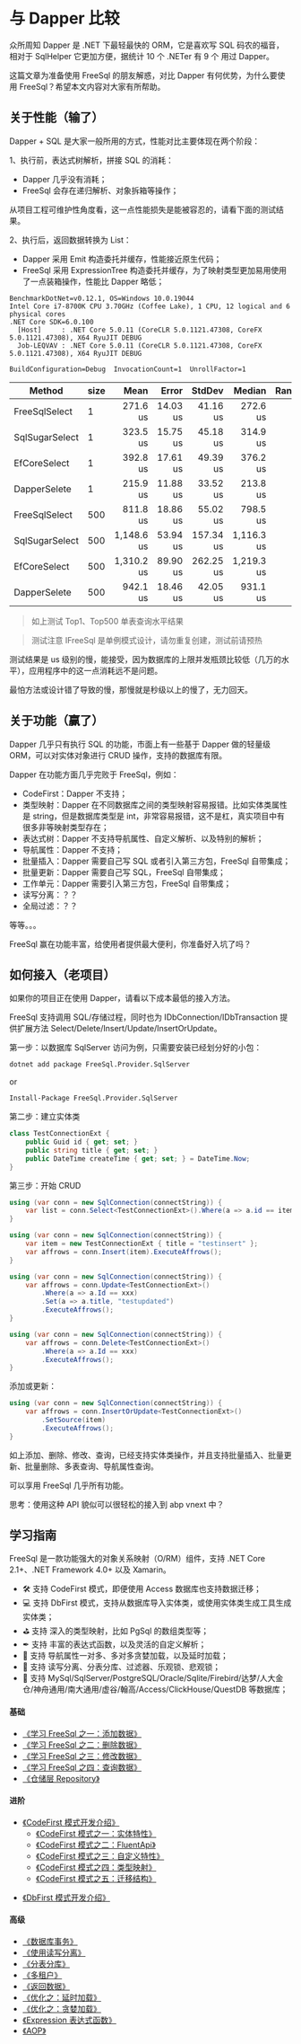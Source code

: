 # 与 Dapper 比较

众所周知 Dapper 是 .NET 下最轻最快的 ORM，它是喜欢写 SQL 码农的福音，相对于 SqlHelper 它更加方便，据统计 10 个 .NETer 有 9 个 用过 Dapper。

这篇文章为准备使用 FreeSql 的朋友解惑，对比 Dapper 有何优势，为什么要使用 FreeSql？希望本文内容对大家有所帮助。

## 关于性能（输了）

Dapper + SQL 是大家一般所用的方式，性能对比主要体现在两个阶段：

1、执行前，表达式树解析，拼接 SQL 的消耗：

- Dapper 几乎没有消耗；
- FreeSql 会存在递归解析、对象拆箱等操作；

从项目工程可维护性角度看，这一点性能损失是能被容忍的，请看下面的测试结果。

2、执行后，返回数据转换为 List：

- Dapper 采用 Emit 构造委托并缓存，性能接近原生代码；
- FreeSql 采用 ExpressionTree 构造委托并缓存，为了映射类型更加易用使用了一点装箱操作，性能比 Dapper 略低；

```shell
BenchmarkDotNet=v0.12.1, OS=Windows 10.0.19044
Intel Core i7-8700K CPU 3.70GHz (Coffee Lake), 1 CPU, 12 logical and 6 physical cores
.NET Core SDK=6.0.100
  [Host]     : .NET Core 5.0.11 (CoreCLR 5.0.1121.47308, CoreFX 5.0.1121.47308), X64 RyuJIT DEBUG
  Job-LEQVAV : .NET Core 5.0.11 (CoreCLR 5.0.1121.47308, CoreFX 5.0.1121.47308), X64 RyuJIT DEBUG

BuildConfiguration=Debug  InvocationCount=1  UnrollFactor=1
```

|         Method | size |       Mean |    Error |    StdDev |     Median | Rank |
|--------------- |----- |-----------:|---------:|----------:|-----------:|-----:|
|  FreeSqlSelect |    1 |   271.6 us | 14.03 us |  41.16 us |   272.6 us |    2 |
| SqlSugarSelect |    1 |   323.5 us | 15.75 us |  45.18 us |   314.9 us |    3 |
|   EfCoreSelect |    1 |   392.8 us | 17.61 us |  49.39 us |   376.2 us |    4 |
|   DapperSelete |    1 |   215.9 us | 11.88 us |  33.52 us |   213.8 us |    1 |
|  FreeSqlSelect |  500 |   811.8 us | 18.86 us |  55.02 us |   798.5 us |    5 |
| SqlSugarSelect |  500 | 1,148.6 us | 53.94 us | 157.34 us | 1,116.3 us |    7 |
|   EfCoreSelect |  500 | 1,310.2 us | 89.90 us | 262.25 us | 1,219.3 us |    8 |
|   DapperSelete |  500 |   942.1 us | 18.46 us |  42.05 us |   931.1 us |    6 |

> 如上测试 Top1、Top500 单表查询水平结果

> 测试注意 IFreeSql 是单例模式设计，请勿重复创建，测试前请预热

测试结果是 us 级别的慢，能接受，因为数据库的上限并发瓶颈比较低（几万的水平），应用程序中的这一点消耗远不是问题。

最怕方法或设计错了导致的慢，那慢就是秒级以上的慢了，无力回天。

## 关于功能（赢了）

Dapper 几乎只有执行 SQL 的功能，市面上有一些基于 Dapper 做的轻量级 ORM，可以对实体对象进行 CRUD 操作，支持的数据库有限。

Dapper 在功能方面几乎完败于 FreeSql，例如：

- CodeFirst：Dapper 不支持；
- 类型映射：Dapper 在不同数据库之间的类型映射容易报错。比如实体类属性是 string，但是数据库类型是 int，非常容易报错，这不是杠，真实项目中有很多非等映射类型存在；
- 表达式树：Dapper 不支持导航属性、自定义解析、以及特别的解析；
- 导航属性：Dapper 不支持；
- 批量插入：Dapper 需要自己写 SQL 或者引入第三方包，FreeSql 自带集成；
- 批量更新：Dapper 需要自己写 SQL，FreeSql 自带集成；
- 工作单元：Dapper 需要引入第三方包，FreeSql 自带集成；
- 读写分离：？？
- 全局过滤：？？

等等。。。

FreeSql 赢在功能丰富，给使用者提供最大便利，你准备好入坑了吗？

## 如何接入（老项目）

如果你的项目正在使用 Dapper，请看以下成本最低的接入方法。

FreeSql 支持调用 SQL/存储过程，同时也为 IDbConnection/IDbTransaction 提供扩展方法 Select/Delete/Insert/Update/InsertOrUpdate。

第一步：以数据库 SqlServer 访问为例，只需要安装已经划分好的小包：

```bash
dotnet add package FreeSql.Provider.SqlServer
```

or

```bash
Install-Package FreeSql.Provider.SqlServer
```

第二步：建立实体类

```csharp
class TestConnectionExt {
    public Guid id { get; set; }
    public string title { get; set; }
    public DateTime createTime { get; set; } = DateTime.Now;
}
```

第三步：开始 CRUD

```csharp
using (var conn = new SqlConnection(connectString)) {
    var list = conn.Select<TestConnectionExt>().Where(a => a.id == item.id).ToList();
}

using (var conn = new SqlConnection(connectString)) {
    var item = new TestConnectionExt { title = "testinsert" };
    var affrows = conn.Insert(item).ExecuteAffrows();
}

using (var conn = new SqlConnection(connectString)) {
    var affrows = conn.Update<TestConnectionExt>()
        .Where(a => a.Id == xxx)
        .Set(a => a.title, "testupdated")
        .ExecuteAffrows();
}

using (var conn = new SqlConnection(connectString)) {
    var affrows = conn.Delete<TestConnectionExt>()
        .Where(a => a.Id == xxx)
        .ExecuteAffrows();
}
```

添加或更新：

```csharp
using (var conn = new SqlConnection(connectString)) {
    var affrows = conn.InsertOrUpdate<TestConnectionExt>()
        .SetSource(item)
        .ExecuteAffrows();
}
```

如上添加、删除、修改、查询，已经支持实体类操作，并且支持批量插入、批量更新、批量删除、多表查询、导航属性查询。

可以享用 FreeSql 几乎所有功能。

思考：使用这种 API 貌似可以很轻松的接入到 abp vnext 中？

## 学习指南

FreeSql 是一款功能强大的对象关系映射（O/RM）组件，支持 .NET Core 2.1+、.NET Framework 4.0+ 以及 Xamarin。

- 🛠 支持 CodeFirst 模式，即便使用 Access 数据库也支持数据迁移；
- 💻 支持 DbFirst 模式，支持从数据库导入实体类，或使用实体类生成工具生成实体类；
- ⛳ 支持 深入的类型映射，比如 PgSql 的数组类型等；
- ✒ 支持 丰富的表达式函数，以及灵活的自定义解析；
- 🏁 支持 导航属性一对多、多对多贪婪加载，以及延时加载；
- 📃 支持 读写分离、分表分库、过滤器、乐观锁、悲观锁；
- 🌳 支持 MySql/SqlServer/PostgreSQL/Oracle/Sqlite/Firebird/达梦/人大金仓/神舟通用/南大通用/虚谷/翰高/Access/ClickHouse/QuestDB 等数据库；

#### 基础

- [《学习 FreeSql 之一：添加数据》](../guide/insert.md)
- [《学习 FreeSql 之二：删除数据》](../guide/delete.md)
- [《学习 FreeSql 之三：修改数据》](../guide/update.md)
- [《学习 FreeSql 之四：查询数据》](../guide/select.md)
- [《仓储层 Repository》](../guide/repository.md)

#### 进阶

- [《CodeFirst 模式开发介绍》](../guide/code-first.md)
  - [《CodeFirst 模式之一：实体特性》](../guide/entity-attribute.md)
  - [《CodeFirst 模式之二：FluentApi》](../guide/fluent-api.md)
  - [《CodeFirst 模式之三：自定义特性》](../guide/custom-attribute.md)
  - [《CodeFirst 模式之四：类型映射》](../guide/type-mapping.md)
  - [《CodeFirst 模式之五：迁移结构》](../guide/code-first.md#迁移结构)

* [《DbFirst 模式开发介绍》](../guide/db-first.md)

#### 高级

- [《数据库事务》](../guide/transaction.md)
- [《使用读写分离》](../guide/read-write-splitting.md)
- [《分表分库》](../guide/sharding.md)
- [《多租户》](../guide/multi-tenancy.md)
- [《返回数据》](../guide/select-return-data.md)
- [《优化之：延时加载》](../guide/select-lazy-loading.md)
- [《优化之：贪婪加载》](../guide/select-include.md)
- [《Expression 表达式函数》](../guide/expression-function.md)
- [《AOP》](../guide/aop.md)
